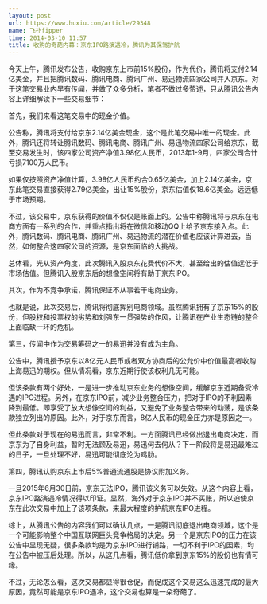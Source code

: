 ```yaml
---
layout: post
url: https://www.huxiu.com/article/29348
name: 飞扑fipper
time: 2014-03-10 11:57
title: 收购的奇葩内幕：京东IPO路演遇冷，腾讯为其保驾护航
---
```

今天上午，腾讯发布公告，收购京东上市前15%股份，作为代价，腾讯将支付2.14亿美金，并且把腾讯数码、腾讯电商、腾讯广州、易迅物流四家公司并入京东。对于这笔交易业内早有传闻，并做了众多分析，笔者不做过多赘述，只从腾讯公告内容上详细解读下一些交易细节：

首先，我们来看这笔交易中的现金价值。

公告称，腾讯将支付给京东2.14亿美金现金，这个是此笔交易中唯一的现金。此外，腾讯还将转让腾讯数码、腾讯电商、腾讯广州、易迅物流四家公司给京东，截至交易发生时，该四家公司资产净值3.98亿人民币，2013年1-9月，四家公司合计亏损7100万人民币。

如果仅按照资产净值计算，3.98亿人民币约合0.65亿美金，加上2.14亿美金，京东此笔交易直接获得2.79亿美金，出让15%股份，京东估值仅18.6亿美金。远远低于市场预期。

不过，该交易中，京东获得的价值不仅仅是账面上的。公告中称腾讯将与京东在电商方面有一系列的合作，并重点指出将在微信和移动QQ上给予京东接入点。此外，腾讯数码、腾讯电商、腾讯广州、易迅物流的潜在价值也应该计算进去，当然，如何整合这四家公司的资源，是京东面临的大挑战。

总体看，光从资产角度，此次腾讯入股京东花费代价不大，甚至给出的估值远低于市场估值。但腾讯入股京东后的想像空间将有助于京东IPO。

其次，作为不竞争承诺，腾讯保证不从事若干电商业务。

也就是说，此次交易后，腾讯将彻底挥别电商领域。虽然腾讯拥有了京东15%的股份，但股权和投票权的劣势和刘强东一贯强势的作风，让腾讯在产业生态链的整合上面临缺一环的危机。

第三，传闻中作为交易筹码之一的易迅并没有成为主角。

公告中，腾讯授予京东以8亿元人民币或者双方协商后的公允价中价值最高者收购上海易迅的期权。但从情况看，京东近期行使该权利几无可能。

但该条款有两个好处，一是进一步推动京东业务的想像空间，缓解京东近期备受冷遇的IPO进程。另外，在京东IPO前，减少业务整合压力，把对于IPO的不利因素降到最低。即享受了放大想像空间的利益，又避免了业务整合带来的动荡，是该条款独立列出的原因。此外，对于京东而言，8亿人民币的现金压力亦是原因之一。

但此条款对于现在的易迅而言，非常不利。一方面腾讯已经做出退出电商决定，而京东为了自身利益，暂时无法顾及易迅，易迅何去何从？下一阶段将是易迅最难过的日子，一旦处理不好，易迅可能彻底沦为鸡肋。

第四，腾讯认购京东上市后5%普通流通股是协议附加义务。

一旦2015年6月30日前，京东无法IPO，腾讯该义务可以失效。从这个内容上看，京东IPO路演遇冷情况得以印证。显然，海外对于京东IPO并不买账，所以迫使京东在此次交易中加上了该项条款，来最大程度的护航京东IPO进程。

综上，从腾讯公告的内容我们可以确认几点，一是腾讯彻底退出电商领域，这个是一个可能影响整个中国互联网巨头竞争格局的决定。另一个是京东IPO的压力在该公告中显现无疑，很多条款均是为京东IPO进行铺路，一切不利于IPO的因素，均在公告中被压后处理。所以，从这几点看，腾讯低价拿到京东15%的股份也有情可缘。

不过，无论怎么看，这次交易都显得很仓促，而促成这个交易这么迅速完成的最大原因，竟然可能是京东IPO遇冷，这个交易也算是一朵奇葩了。

